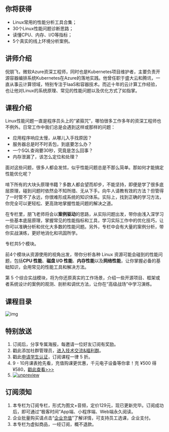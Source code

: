 ## 你将获得

- Linux常用的性能分析工具合集；
- 30个Linux性能问题诊断思路；
- 读懂CPU、内存、I/O等指标；
- 5个真实的线上环境分析案例。

## 讲师介绍

倪朋飞，微软Azure资深工程师，同时也是Kubernetes项目维护者，主要负责开源容器编排系统Kubernetes在Azure的落地实践。他曾任职于盛大云和腾讯，一直从事云计算领域，特别专注于IaaS和容器技术。而近十年的云计算工作经验，也让他对Linux的系统原理、常见的性能问题以及优化方式了如指掌。

## 课程介绍

Linux性能问题一直是程序员头上的“紧箍咒”，哪怕很多工作多年的资深工程师也不例外。日常工作中我们总是会遇到这样或那样的问题：

- 应用程序响应太慢，从哪儿入手找原因？
- 服务器总是时不时丢包，到底要怎么办？
- 一个SQL查询要30秒，究竟是怎么回事？
- 内存泄漏了，该怎么定位和处理？

面对这些问题，很多人都会发怵，似乎性能问题总是不那么简单。那如何才能搞定性能优化呢？

啃下所有的大块头原理书籍？多数人都会望而却步，不能坚持，即便是学了很多底层原理，碰到问题时依然会不知所措、无从下手。向牛人请教有效的方法？但管得了一时管不了永远，你很难形成系统的知识体系。实际上，找到正确的学习方法，你完全可以更轻松、更高效地掌握性能问题的解决之道。

在专栏里，朋飞老师将会以**案例驱动**的思路，从实际问题出发，带你由浅入深学习一些基本底层原理，掌握常见的性能指标和工具，学习实际工作中的优化技巧，让你可以准确分析和优化大多数的性能问题。另外，专栏中会有大量的案例分析，带你实战演练，更好地消化和巩固所学。

专栏共5个模块。

前4个模块从资源使用的视角出发，带你分析各种 Linux 资源可能会碰到的性能问题，包括**CPU 性能**、**磁盘 I/O 性能**、**内存性能**以及**网络性能**，让你掌握必备的基础知识，会用常见的性能工具和解决方法。

第 5 个综合实战模块，将为你还原真实的工作场景，介绍一些开源项目、框架或者系统设计的案例的观测、剖析和调优方法，让你在“高级战场”中学习演练。

## 课程目录

![img](https://static001.geekbang.org/resource/image/8b/21/8b8b3dba3c58225533ce32a5f7adc521.jpg)

## 特别放送

1. 订阅后，分享专属海报，每邀请一位好友订阅有奖励。
2. 戳此添加社群管理员，[进入技术交流&福利群](https://jinshuju.net/f/OCQKLn)。
3. 戳此[申请学生认证](https://promo.geekbang.org/activity/student-certificate?utm_source=app&utm_medium=xiangqingye)，订阅课程一律 5 折。
4. 9 - 10月课表抢先看，充值购课更优惠，千元电子设备等你拿！充 ¥500 得 ¥580，[戳此查看>>>](https://shop18793264.youzan.com/v2/feature/ck5TpsKAEZ?dc_ps=2608562744940744707.200001)
5. [![unpreview](https://static001.geekbang.org/resource/image/b2/14/b2d4948804abf891fe81bfe8b4f47314.jpg)](time://mall?url=https%3A%2F%2Fshop18793264.youzan.com%2Fv2%2Ffeature%2Fck5TpsKAEZ%3Fdc_ps%3D2608562744940744707.200001)

## 订阅须知

1. 本专栏为订阅专栏，形式为图文+音频，定价129元，现已更新完毕。订阅成功后，即可通过“极客时间”App端、小程序端、Web端永久阅读。
2. 企业批量购买请点击“[企业充值](https://time.geekbang.org/column/article/102047?utm_source=geektimeAPP&utm_medium=DingYueXuZhi&utm_campaign=qiyezhanghao)”了解详情，可支持员工选课，企业支付。
3. 本专栏为虚拟商品，一经订阅，概不退款。